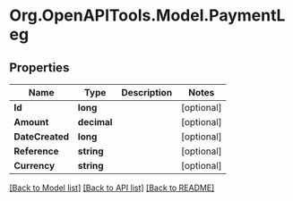 
# Org.OpenAPITools.Model.PaymentLeg

## Properties

Name | Type | Description | Notes
------------ | ------------- | ------------- | -------------
**Id** | **long** |  | [optional] 
**Amount** | **decimal** |  | [optional] 
**DateCreated** | **long** |  | [optional] 
**Reference** | **string** |  | [optional] 
**Currency** | **string** |  | [optional] 

[[Back to Model list]](../README.md#documentation-for-models)
[[Back to API list]](../README.md#documentation-for-api-endpoints)
[[Back to README]](../README.md)

